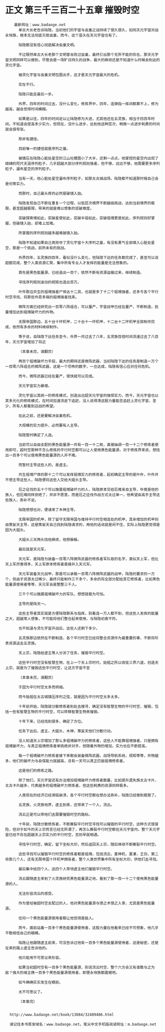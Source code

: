 # 正文 第三千三百二十五章 摧毁时空
        最新网址：www.badaoge.net
          单古大长老告诉陆隐，当初他们的宇宙与虫巢之战持续了很久很久，如同天元宇宙对战永恒族，根本无法彻底灭绝虫巢，而今，这个苗头在天元宇宙也有了。
      
          陆隐都没有信心彻底解决虫巢文明。
      
          不过既然单古大长老那个文明曾击败过虫巢，最终引出那个无所不能的存在，那天元宇宙文明同样可以做到，尽管会是一场旷日持久的战争，最大的麻烦还是不知道什么时候会到达的灵化宇宙。
      
          被灵化宇宙与虫巢文明包围出手，这才是天元宇宙最大的危机。
      
          实在不行。
      
          陆隐只能走最后一步。
      
          外界，四年的时间过去，没什么变化，修炼界中，四年，连弹指一挥间都算不上，修为越高，越会觉得时间模糊。
      
          如果是以往，四年的时间足以让陆隐修为大进，尤其他还在五灵族，相当于四百年时间，不知道会提高多少实力，但现在，没什么进步，达到他这种层次，稍微一点进步耗费的时间就会很夸张。
      
          除非有捷径。
      
          目前唯一的捷径就是序列之基。
      
          被镇压在陆隐心脏处星空的江山社稷图小了大半，还剩一点点，他掌控的星空内出现了磅礴的咫尺天涯序列粒子，几乎超越大部分序列规则强者，但不够，远远不够，他需要更多序列粒子，遍布星空的序列粒子。
      
          当有一天，他心脏处星空遍布序列粒子，如那太古城战场，陆隐都不知道那时候自己会是何等实力。
      
          而那时，自己最头疼的必然是破镜入始。
      
          陆隐发现自己不断在重复一个过程，以低层次境界不断越级挑战，达到当前境界的极限，甚至超越极限，带来的就是难以想象的突破难度。
      
          突破探索境如此，突破星使如此，突破半祖如此，突破祖境更是如此，序列规则好掌握，但破镜入始，却难上加难。
      
          所掌握的序列规则越多越难破镜入始。
      
          陆隐不知道如果自己真抢夺了灵化宇宙十大序列之基，有没有勇气全部填入心脏处星空，那是一个挑战，前所未有的挑战。
      
          外界四年，五灵族四百年，看似没什么变化，但陆隐下达的任务都完成了，甚至可以说超额完成，整个人类资源汇聚，集中所有专业人才发挥的能量是无法想象的。
      
          首先是黑色能量源，已经造出一百个，依然不断有资源运输过来，继续制造。
      
          寻找序列规则波动的规矩也造出百万。
      
          叶仵那边共生的祖境强者尸体达十二具，也就是多了十二个祖境强者，还多亏各个平行时空寻找，将那些作恶多端的祖境强者找来。
      
          微阵方面已经研究出一百零八阵组合，可以量产，宇宙战甲已经在量产，不断制造，批量增加达到祖境破坏力的外物。
      
          无限帝国那边，五十台十环机甲，二十台十一环机甲，十二台十二环机甲全部制作完成，依然有多余的材料继续制作。
      
          等于说，自陆隐下达任务至今，外界一共过去了八年，五灵族百倍时间流速过去了八百年，天元宇宙增加了将近
      
          （本章未完，请翻页）
      
          两百个祖境破坏力手段，最大的期待还是微阵武器，当初陆隐下达的任务是制造一万个一百零八阵组合的微阵武器，这是一个恐怖的数字，一旦达成，陆隐有信心应对任何危机。
      
          而今，微阵武器已经在量产，很快就可以完成。
      
          天元宇宙实力暴增。
      
          灵化宇宙以其统一的修炼模式，创造出远超天元宇宙的强悍实力，而今，天元宇宙也以其多元化的修炼模式，在时间加速流逝下追赶，没人说得清这股力量能否追赶上灵化宇宙，至少，所有人都看到迎战的希望。
      
          在此之前，还是要解决虫巢危机。
      
          大规模的实力提升，必然要有人主导。
      
          陆隐暂时确定了人选。
      
          当前可以自由支配的黑色能量源一共有一百一十二枚，直接抽调一百一十二个修炼者使用即可，超时空那种不怎么修炼的平行时空都可以让人使用黑色能量源，对于修炼界来说，想找出一百多个可以使用黑色能量源的人并不难。
      
          而暂时主导这些人的，是虚主。
      
          共生祖境尸体的那十二个可以发挥祖境实力的修炼者，起初确定主导的是叶仵，叶仵并不想主导这些人，陆隐便将这些人交给大姐头主导。
      
          厄之征伐的五十个可以施展祖境破坏力的人，陆隐原本交给厄难亲自主导，毕竟是他的族人，但厄难同样拒绝了，并非不愿意，而是厄之征伐作战方式太过单一，他希望由高手主导这些族人，弥补不足。
      
          陆隐想想也对，便请来了木神主导。
      
          无限帝国的机甲，除了留守无限帝国与维持平行时空相连处的机甲，其余增加的机甲则由策妄天主导，这是策妄天自己找到陆隐请求的，用他的话说就是闲不住，实际上陆隐更觉得是因为大姐头。
      
          大姐头三天两头找他麻烦，他想躲躲。
      
          最后就是天元军。
      
          天元军，是陆隐为装备一百零八阵微阵武器的修炼者军队取的名字，类似天上军，但比天上军厉害得多，天上军原本修炼者直接并入天元军。
      
          天元军装备天元战甲，那是可以承载一百零八阵微阵武器的战甲，陆隐的要求的一万个，但由于资源太过稀少，最终只能制作三千多个，多余的将全部分配给其它修炼者，比如黑色能量源使用者等等，天元军会是整整三千人。
      
          三千个可以施展祖境破坏力的军队，想想就极为可怕。
      
          主导的是陆天一。
      
          这些主导者其实就是方便陆隐联系与指挥，别看连一万人都不到，但这些人发挥的能量之大，超越常人想象，不可能将他们整合起来使用，与陆隐初衷不符。
      
          也不知道与灵化宇宙开战后，这些人还剩下多少。
      
          五灵族那边依然在不断制造，各个平行时空已经将整合资源作为最重要的事，不断将珍贵资源送去五灵族。
      
          天上宗，陆隐给虚主等人分派了任务，摧毁平行时空。
      
          这些平行时空没有智慧生物，在上一个天上宗时代，始祖之所以收徒三界六道，创造天上宗，就是为了摧毁这些平行时空，让这方宇宙不至
      
          （本章未完，请翻页）
      
          于因为平行时空太多而坍缩。
      
          而今始祖在太古城镇压序列之弦，就是因为平行时空太多太多。
      
          十年前开始，陆隐就分散修炼者到处去搜寻，确定没有智慧生物的平行时空，摧毁，包括一些有智慧生物的平行时空，可以转移智慧生物来摧毁。
      
          十年下来，已经找到很多，确定了方位。
      
          任务下达后，虚主，大姐头，木神，策妄天他们分散行动。
      
          没人知道天上宗增加了那么多祖境破坏力的修炼者，这些人不能算祖境强者，只是拥有祖境破坏力，与真正祖境修炼者单挑绝非对手，但随着外物的增加，实力也在不断提高。
      
          每一个祖境破坏力修炼者接下来都会装备微阵武器，战场导航系统，规矩等等，外物越多，他们的破坏力与自保能力就越高，总有一天可以真正匹敌祖境修炼者。
      
          这是他们的修炼之路。
      
          除了他们，天元宇宙还有办法增加祖境破坏力修炼者数量，比如提升遗失族太古卡片，太古卡片越多，代表越多的祖境破坏力修炼者，但这些耗费的资源同样极多。
      
          人类现在的经济已经濒临崩溃，各个平行时空都在想办法弥补，陆隐已经做到极致了。
      
          五灵族，火灵族地界，虚主到来，还带来了一个人，流云。
      
          流云正是可以带他们去需要摧毁时空的路标。
      
          十年前，陆隐分散修炼者，不断撕裂平行时空寻找可以摧毁的平行时空，这种方式很冒险，但对于如今的天上宗而言已经无所谓了，再怎么撕裂平行时空都在天元宇宙内，整个天元宇宙已经不存在超越天上宗实力的平行时空，否则早就相遇。
      
          寻找平行时空，确定，留下坐标大印，然后返回天上宗，随后继续不断撕裂平行时空。
      
          这些寻找可以摧毁平行时空的修炼者都是祖境，包括流云，夏神机，夏溱，王剑，第二命那几个人，还有无限帝国十环机甲拥有者，整个人类世界集中所有坐标大印，供他们去寻找。
      
          最后集中给四个人，这四个人带领虚主他们摧毁平行时空。
      
          流云跟随虚主来到了火灵族研究黑色能量源之地，看到了那一百一十二个使用黑色能量源的人。
      
          无法形容流云的感受。
      
          作为曾经被超时空支配过的人，他对黑色能量源与馈之术恨之入骨，尤其是黑色能量源。
      
          任何一个黑色能量源使用者都让他觉得是敌人。
      
          而今，面前站着一百多个黑色能量源使用者，这股力量在他看来已经不可想象，他几乎不敢相信自己的眼睛。
      
          陆隐让他跟随虚主前来，可没告诉过他有一百多个黑色能量源使用者，这是秘密，还是在来的路上虚主告诉他的。
      
          他只能用不可思议来形容。
      
          如果当初超时空有一百多个黑色能量源，别说流云时空，整个六方会又有谁敢与之为敌？强大的维主携一百多个黑色能量源使用者，即便永恒族都震撼吧。
      
          如今确确实实发生在眼前。
      
          太不可思议了。
      
          （本章完）
      
      
      http://www.badaoge.net/book/13084/32409486.html
      
      请记住本书首发域名：www.badaoge.net。笔尖中文手机版阅读网址：m.badaoge.net